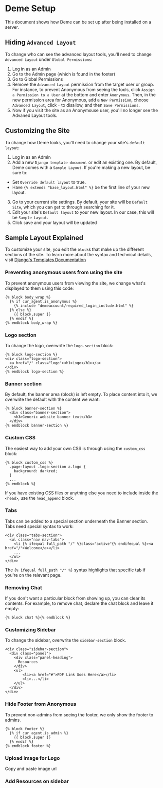 Deme Setup
==========

This document shows how Deme can be set up after being installed on a server.

Hiding `Advanced Layout`
-----------------------

To change who can see the advanced layout tools, you'll need to change `Advanced Layout` under `Global Permissions`:

1. Log in as an Admin
2. Go to the Admin page (which is found in the footer)
3. Go to Global Permissions
4. Remove the `Advanced Layout` permission from the target user or group. For instance, to prevent Anonymous from seeing the tools, click `Assign a Permission to a User` at the bottom and enter `Anonymous`. Then, in the new permission area for Anonymous, add a `New Permission`, choose `Advanced Layout`, click `-` to disallow, and then `Save Permissions`.
5. Now if you visit the site as an Anonymouse user, you'll no longer see the Advaned Layout tools.


Customizing the Site
--------------------

To change how Deme looks, you'll need to change your site's `default layout`:

1. Log in as an Admin
2. Add a new `Django template document` or edit an existing one. By default, Deme comes with a `Sample Layout`. If you're making a new layout, be sure to:
  * Set `Override default layout` to true.
  * Have `{% extends "base_layout.html" %}` be the first line of your new layout.
3. Go to your current site settings. By default, your site will be `Default Site`, which you can get to through searching for it.
4. Edit your site's `Default layout` to your new layout. In our case, this will be `Sample Layout`.
5. Click save and your layout will be updated


Sample Layout Explained
-----------------------

To customize your site, you edit the `block`s that make up the different sections of the site. To learn more about the syntax and technical details, visit [Django's Templates Documentation](https://docs.djangoproject.com/en/1.2/ref/templates/)

### Preventing anonymous users from using the site

To prevent anonymous users from viewing the site, we change what's displayed to them using this code:

```
{% block body_wrap %}
  {% if cur_agent.is_anonymous %}
    {% include "demeaccount/required_login_include.html" %}
  {% else %}
    {{ block.super }}
  {% endif %}
{% endblock body_wrap %}
```

### Logo section

To change the logo, overwrite the `logo-section` block:

```
{% block logo-section %}
<div class="logo-section">
  <a href="/" class="logo"><h1>Logo</h1></a>
</div>
{% endblock logo-section %}
```

### Banner section

By default, the banner area (block) is left empty. To place content into it, we overwrite the default with the content we want:

```
{% block banner-section %}
  <div class="banner-section">
    <h3>Generic website banner text</h3>
  </div>
{% endblock banner-section %}
```

### Custom CSS

The easiest way to add your own CSS is through using the `custom_css` block:

```
{% block custom_css %}
  .page-layout .logo-section a.logo {
    background: darkred;
  }
  ...
{% endblock %}
```

If you have existing CSS files or anything else you need to include inside the `<head>`, use the `head_append` block.

### Tabs

Tabs can be added to a special section underneath the Banner section. Tabs need special syntax to work:

```
<div class="tabs-section">
  <ul class="nav nav-tabs">
    <li {% ifequal full_path "/" %}class="active"{% endifequal %}><a href="/">Welcome</a></li>
    ...
  </ul>
</div>
```

The `{% ifequal full_path "/" %}` syntax highlights that specific tab if you're on the relevant page.

### Removing Chat

If you don't want a particular block from showing up, you can clear its contents. For example, to remove chat, declare the chat block and leave it empty:

```
{% block chat %}{% endblock %}
```

### Customizing Sidebar

To change the sidebar, overwrite the `sidebar-section` block.

```
<div class="sidebar-section">
  <div class="panel">
    <div class="panel-heading">
      Resources
    </div>
    <ul>
        <li><a href="#">PDF Link Goes Here</a></li>
        <li>...</li>
    </ul>
  </div>
</div>
```

### Hide Footer from Anonymous

To prevent non-admins from seeing the footer, we only show the footer to admins.

```
{% block footer %}
  {% if cur_agent.is_admin %}
    {{ block.super }}
  {% endif %}
{% endblock footer %}
```


### Upload Image for Logo

Copy and paste image url

### Add Resources on sidebar


